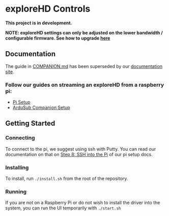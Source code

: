 # exploreHD Controls

**This project is in development.**

**NOTE: exploreHD settings can only be adjusted on the lower bandwidth / configurable firmware. See how to upgrade [here](https://docs.exploredeepwater.com/software/firmware.html)**

## Documentation

The guide in [COMPANION.md](./COMPANION.md) has been superseded by our [documentation site](https://docs.exploredeepwater.com/).

### Follow our guides on streaming an exploreHD from a raspberry pi:
- [Pi Setup](https://docs.exploredeepwater.com/guides/pi_setup.html)
- [ArduSub Companion Setup](https://docs.exploredeepwater.com/guides/ardusub_companion.html)

## Getting Started

### Connecting

To connect to the pi, we suggest using ssh with Putty. You can read our documentation on that on [Step 8: SSH into the Pi](https://docs.exploredeepwater.com/guides/pi_setup.html#step-8-ssh-into-the-pi) of our pi setup docs.

### Installing

To install, run
`./install.sh`
from the root of the repository.

### Running

If you are not on a Raspberry Pi or do not wish to install the driver into the system, you can run the UI temporarily with `./start.sh`
